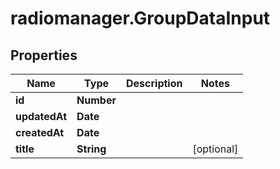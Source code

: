 # radiomanager.GroupDataInput

## Properties

Name | Type | Description | Notes
------------ | ------------- | ------------- | -------------
**id** | **Number** |  | 
**updatedAt** | **Date** |  | 
**createdAt** | **Date** |  | 
**title** | **String** |  | [optional] 


